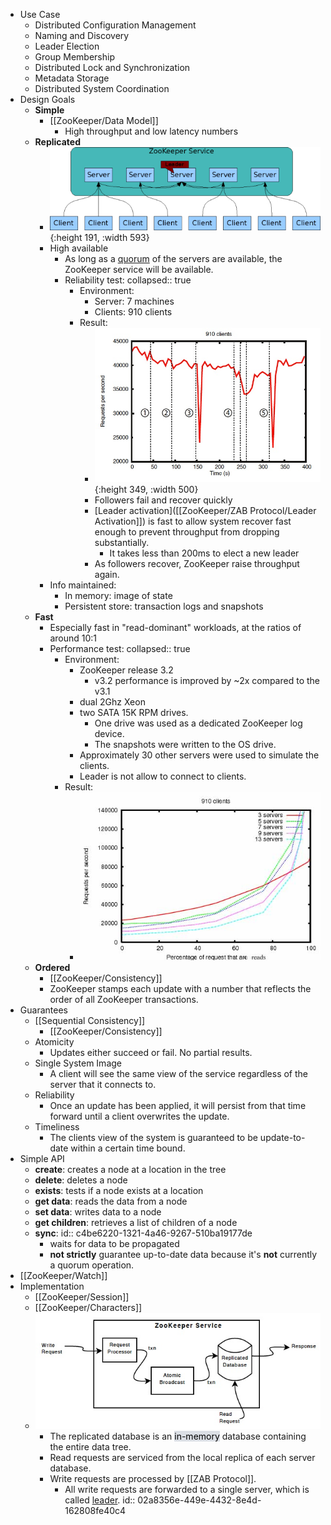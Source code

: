 - Use Case
    - Distributed Configuration Management
    - Naming and Discovery
    - Leader Election
    - Group Membership
    - Distributed Lock and Synchronization
    - Metadata Storage
    - Distributed System Coordination
- Design Goals
    - **Simple**
        - [[ZooKeeper/Data Model]]
            - High throughput and low latency numbers
    - **Replicated**
        - ![zookeeper-replication-structure.png](../assets/zookeeper-replication-structure_1683375834880_0.png){:height 191, :width 593}
        - High available
            - As long as a [quorum]([[ZooKeeper/Quorum]]) of the servers are available, the ZooKeeper service will be available.
            - Reliability test:
              collapsed:: true
                - Environment:
                    - Server: 7 machines
                    - Clients: 910 clients
                - Result:
                    - ![zookeeper-high-available.png](../assets/zookeeper-high-available_1683376102712_0.png){:height 349, :width 500}
                    - Followers fail and recover quickly
                    - [Leader activation]([[ZooKeeper/ZAB Protocol/Leader Activation]]) is fast to allow system recover fast enough to prevent throughput from dropping substantially.
                        - It takes less than 200ms to elect a new leader
                    - As followers recover, ZooKeeper raise throughput again.
        - Info maintained:
            - In memory: image of state
            - Persistent store: transaction logs and snapshots
    - **Fast**
        - Especially fast in "read-dominant" workloads, at the ratios of around 10:1
        - Performance test:
          collapsed:: true
            - Environment:
                - ZooKeeper release 3.2
                    - v3.2 performance is improved by ~2x compared to the v3.1
                - dual 2Ghz Xeon
                - two SATA 15K RPM drives.
                    - One drive was used as a dedicated ZooKeeper log device.
                    - The snapshots were written to the OS drive.
                - Approximately 30 other servers were used to simulate the clients.
                - Leader is not allow to connect to clients.
            - Result:
                - ![zookeeper-performance-test.png](../assets/zookeeper-performance-test_1683375853479_0.png)
    - **Ordered**
        - [[ZooKeeper/Consistency]]
        - ZooKeeper stamps each update with a number that reflects the order of all ZooKeeper transactions.
- Guarantees
    - [[Sequential Consistency]]
        - [[ZooKeeper/Consistency]]
    - Atomicity
        - Updates either succeed or fail. No partial results.
    - Single System Image
        - A client will see the same view of the service regardless of the server that it connects to.
    - Reliability
        - Once an update has been applied, it will persist from that time forward until a client overwrites the update.
    - Timeliness
        - The clients view of the system is guaranteed to be update-to-date within a certain time bound.
- Simple API
    - **create**: creates a node at a location in the tree
    - **delete**: deletes a node
    - **exists**: tests if a node exists at a location
    - **get data**: reads the data from a node
    - **set data**: writes data to a node
    - **get children**: retrieves a list of children of a node
    - **sync**:
      id:: c4be6220-1321-4a46-9267-510ba19177de
        - waits for data to be propagated
        - **not strictly** guarantee up-to-date data because it's **not** currently a quorum operation.
- [[ZooKeeper/Watch]]
- Implementation
    - [[ZooKeeper/Session]]
    - [[ZooKeeper/Characters]]
    - ![zookeeper-implementation.png](../assets/zookeeper-implementation_1683376043364_0.png)
        - The replicated database is an <mark style="background: #CACFD9A6;">in-memory</mark> database containing the entire data tree.
        - Read requests are serviced from the local replica of each server database.
        - Write requests are processed by [[ZAB Protocol]].
            - All write requests are forwarded to a single server, which is called [leader](((44ca4faa-908f-4358-9a19-7d8b098544b1))).
              id:: 02a8356e-449e-4432-8e4d-162808fe40c4